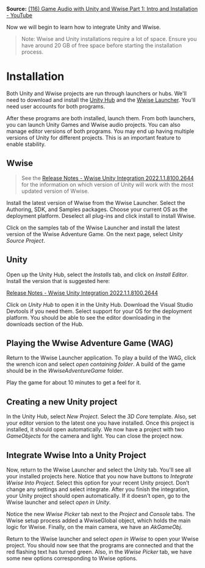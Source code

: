 **Source:** [(116) Game Audio with Unity and Wwise Part 1: Intro and Installation - YouTube](https://www.youtube.com/watch?v=OchYfH0wb0U&list=PLzlEBXWjqM97U5rHMERc82sTXRBoSB_Fu)

Now we will begin to learn how to integrate Unity and Wwise.

> Note: Wwise and Unity installations require a lot of space. Ensure you have around 20 GB of free space before starting the installation process.

# Installation

Both Unity and Wwise projects are run through launchers or hubs. We'll need to download and install the [Unity Hub](https://unity.com/download) and the [Wwise Launcher](https://www.audiokinetic.com/en/download). You'll need user accounts for both programs.

After these programs are both installed, launch them. From both launchers, you can launch Unity Games and Wwise audio projects. You can also manage editor versions of both programs. You may end up having multiple versions of Unity for different projects. This is an important feature to enable stability.

## Wwise

> See the [Release Notes - Wwise Unity Integration 2022.1.1.8100.2644](https://www.audiokinetic.com/en/library/edge/?source=Unity&id=pg_releasenotes.html) for the information on which version of Unity will work with the most updated version of Wwise.

Install the latest version of Wwise from the Wwise Launcher. Select the Authoring, SDK, and Samples packages. Choose your current OS as the deployment platform. Deselect all plug-ins and click install to install Wwise.

Click on the samples tab of the Wwise Launcher and install the latest version of the Wwise Adventure Game. On the next page, select _Unity Source Project_.

## Unity

Open up the Unity Hub, select the _Installs_ tab, and click on _Install Editor_. Install the version that is suggested here:

[Release Notes - Wwise Unity Integration 2022.1.1.8100.2644](https://www.audiokinetic.com/en/library/edge/?source=Unity&id=pg_releasenotes.html)

Click on _Unity Hub_ to open it in the Unity Hub. Download the Visual Studio Devtools if you need them. Select support for your OS for the deployment platform. You should be able to see the editor downloading in the downloads section of the Hub.

## Playing the Wwise Adventure Game (WAG)

Return to the Wwise Launcher application. To play a build of the WAG, click the wrench icon and select _open containing folder_. A build of the game should be in the _WwiseAdventureGame_ folder.

Play the game for about 10 minutes to get a feel for it.

## Creating a new Unity project

In the Unity Hub, select _New Project_. Select the _3D Core_ template. Also, set your editor version to the latest one you have installed. Once this project is installed, it should open automatically. We now have a project with two _GameObjects_ for the camera and light. You can close the project now.

## Integrate Wwise Into a Unity Project

Now, return to the Wwise Launcher and select the Unity tab. You'll see all your installed projects here. Notice that you now have buttons to _Integrate Wwise Into Project_. Select this option for your recent Unity project. Don’t change any settings and select integrate. After you finish the integration, your Unity project should open automatically. If it doesn't open, go to the Wwise launcher and select _open in Unity_.

Notice the new _Wwise Picker_ tab next to the _Project_ and _Console_ tabs. The Wwise setup process added a WwiseGlobal object, which holds the main logic for Wwise. Finally, on the main camera, we have an _AkGameObj_.

Return to the Wwise launcher and select _open in Wwise_ to open your Wwise project. You should now see that the programs are connected and that the red flashing text has turned green. Also, in the _Wwise Picker_ tab, we have some new options corresponding to Wwise options.
